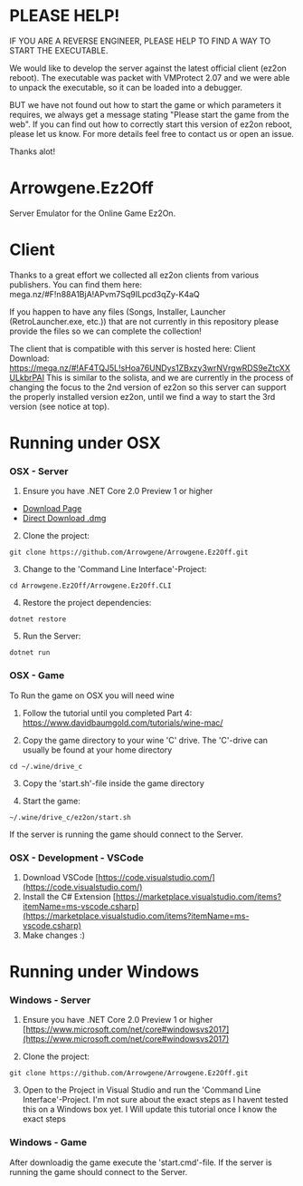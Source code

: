 PLEASE HELP!
===

IF YOU ARE A REVERSE ENGINEER, PLEASE HELP TO FIND A WAY TO START THE EXECUTABLE.  

We would like to develop the server against the latest official client (ez2on reboot).
The executable was packet with VMProtect 2.07 and we were able to unpack the executable,
so it can be loaded into a debugger.  

BUT we have not found out how to start the game or which parameters 
it requires, we always get a message stating "Please start the game from the web".
If you can find out how to correctly start this version of ez2on reboot, please let us know.
For more details feel free to contact us or open an issue.

Thanks alot!


Arrowgene.Ez2Off
===
Server Emulator for the Online Game Ez2On.


Client
===
Thanks to a great effort we collected all ez2on clients from various publishers.
You can find them here: mega.nz/#F!n88A1BjA!APvm7Sq9ILpcd3qZy-K4aQ

If you happen to have any files (Songs, Installer, Launcher (RetroLauncher.exe, etc.)) that are not currently in this repository please provide the files so we can complete the collection!

The client that is compatible with this server is hosted here:
Client Download: https://mega.nz/#!AF4TQJ5L!sHoa76UNDys1ZBxzy3wrNVrgwRDS9eZtcXXULkbrPAI
This is similar to the solista, and we are currently in the process of changing the focus to the 2nd 
version of ez2on so this server can support the properly installed version ez2on, until we find 
a way to start the 3rd version (see notice at top).

Running under OSX
===

### OSX - Server
1) Ensure you have .NET Core 2.0 Preview 1 or higher
- [Download Page](https://www.microsoft.com/net/core/preview#macos)
- [Direct Download .dmg](https://go.microsoft.com/fwlink/?linkid=848729)

2) Clone the project:
```
git clone https://github.com/Arrowgene/Arrowgene.Ez2Off.git
```

3) Change to the 'Command Line Interface'-Project:
```
cd Arrowgene.Ez2Off/Arrowgene.Ez2Off.CLI
```

4) Restore the project dependencies:
```
dotnet restore
```

5) Run the Server:
```
dotnet run
```

### OSX - Game

To Run the game on OSX you will need wine

1) Follow the tutorial until you completed Part 4:  
https://www.davidbaumgold.com/tutorials/wine-mac/

2) Copy the game directory to your wine 'C' drive.
The 'C'-drive can usually be found at your home directory
```
cd ~/.wine/drive_c
```

3) Copy the 'start.sh'-file inside the game directory

4) Start the game:
```
~/.wine/drive_c/ez2on/start.sh
```

If the server is running the game should connect to the Server.

### OSX - Development - VSCode

1) Download VSCode [https://code.visualstudio.com/](https://code.visualstudio.com/)
2) Install the C# Extension [https://marketplace.visualstudio.com/items?itemName=ms-vscode.csharp](https://marketplace.visualstudio.com/items?itemName=ms-vscode.csharp)
3) Make changes :)


Running under Windows
===

### Windows - Server
1) Ensure you have .NET Core 2.0 Preview 1 or higher  
[https://www.microsoft.com/net/core#windowsvs2017](https://www.microsoft.com/net/core#windowsvs2017)

2) Clone the project:
```
git clone https://github.com/Arrowgene/Arrowgene.Ez2Off.git
```

3) Open to the Project in Visual Studio and run the 'Command Line Interface'-Project.
I'm not sure about the exact steps as I havent tested this on a Windows box yet.
I Will update this tutorial once I know the exact steps

### Windows - Game

After downloadig the game execute the 'start.cmd'-file.
If the server is running the game should connect to the Server.